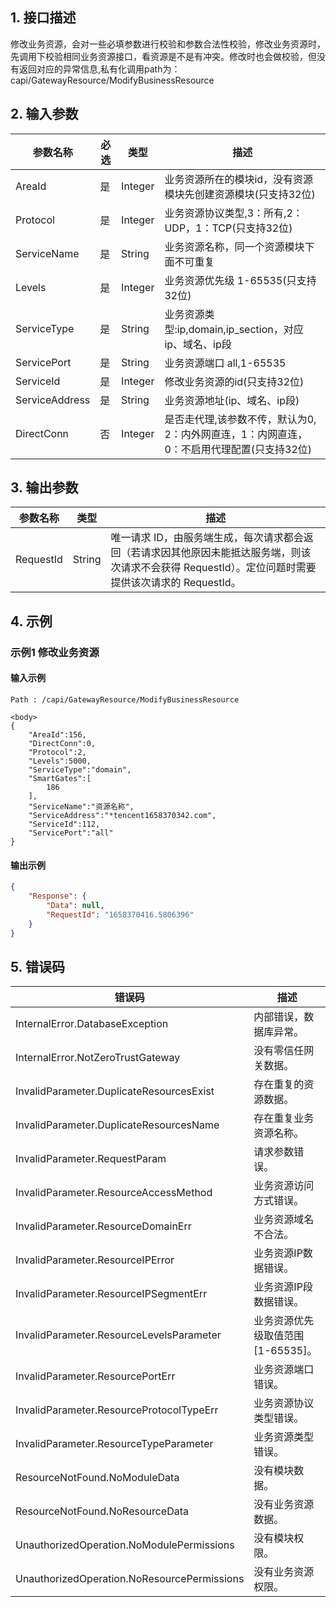 ## 1. 接口描述




修改业务资源，会对一些必填参数进行校验和参数合法性校验，修改业务资源时，先调用下校验相同业务资源接口，看资源是不是有冲突。修改时也会做校验，但没有返回对应的异常信息,私有化调用path为：capi/GatewayResource/ModifyBusinessResource

## 2. 输入参数


| 参数名称 | 必选 | 类型 | 描述 |
|---------|---------|---------|---------|
| AreaId | 是 | Integer | 业务资源所在的模块id，没有资源模块先创建资源模块(只支持32位) |
| Protocol | 是 | Integer | 业务资源协议类型,3：所有,2：UDP，1：TCP(只支持32位) |
| ServiceName | 是 | String | 业务资源名称，同一个资源模块下面不可重复 |
| Levels | 是 | Integer | 业务资源优先级 1-65535(只支持32位) |
| ServiceType | 是 | String | 业务资源类型:ip,domain,ip_section，对应ip、域名、ip段 |
| ServicePort | 是 | String | 业务资源端口 all,1-65535 |
| ServiceId | 是 | Integer | 修改业务资源的id(只支持32位) |
| ServiceAddress | 是 | String | 业务资源地址(ip、域名、ip段) |
| DirectConn | 否 | Integer | 是否走代理,该参数不传，默认为0, 2：内外网直连，1：内网直连， 0：不启用代理配置(只支持32位) |

## 3. 输出参数

| 参数名称 | 类型 | 描述 |
|---------|---------|---------|
| RequestId | String | 唯一请求 ID，由服务端生成，每次请求都会返回（若请求因其他原因未能抵达服务端，则该次请求不会获得 RequestId）。定位问题时需要提供该次请求的 RequestId。|

## 4. 示例

### 示例1 修改业务资源

#### 输入示例

```
Path : /capi/GatewayResource/ModifyBusinessResource

<body>
{
    "AreaId":156,
    "DirectConn":0,
    "Protocol":2,
    "Levels":5000,
    "ServiceType":"domain",
    "SmartGates":[
        186
    ],
    "ServiceName":"资源名称",
    "ServiceAddress":"*tencent1658370342.com",
    "ServiceId":112,
    "ServicePort":"all"
}
```

#### 输出示例

```json
{
    "Response": {
        "Data": null,
        "RequestId": "1658370416.5806396"
    }
}
```











## 5. 错误码


| 错误码 | 描述 |
|---------|---------|
| InternalError.DatabaseException | 内部错误，数据库异常。 |
| InternalError.NotZeroTrustGateway | 没有零信任网关数据。 |
| InvalidParameter.DuplicateResourcesExist | 存在重复的资源数据。 |
| InvalidParameter.DuplicateResourcesName | 存在重复业务资源名称。 |
| InvalidParameter.RequestParam | 请求参数错误。 |
| InvalidParameter.ResourceAccessMethod | 业务资源访问方式错误。 |
| InvalidParameter.ResourceDomainErr | 业务资源域名不合法。 |
| InvalidParameter.ResourceIPError | 业务资源IP数据错误。 |
| InvalidParameter.ResourceIPSegmentErr | 业务资源IP段数据错误。 |
| InvalidParameter.ResourceLevelsParameter | 业务资源优先级取值范围[1-65535]。 |
| InvalidParameter.ResourcePortErr | 业务资源端口错误。 |
| InvalidParameter.ResourceProtocolTypeErr | 业务资源协议类型错误。 |
| InvalidParameter.ResourceTypeParameter | 业务资源类型错误。 |
| ResourceNotFound.NoModuleData | 没有模块数据。 |
| ResourceNotFound.NoResourceData | 没有业务资源数据。 |
| UnauthorizedOperation.NoModulePermissions | 没有模块权限。 |
| UnauthorizedOperation.NoResourcePermissions | 没有业务资源权限。 |
